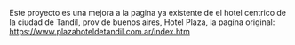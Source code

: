 Este proyecto es una mejora a la pagina ya existente de el hotel centrico de la ciudad de Tandil, prov de buenos aires, Hotel Plaza, la pagina original: https://www.plazahoteldetandil.com.ar/index.htm
